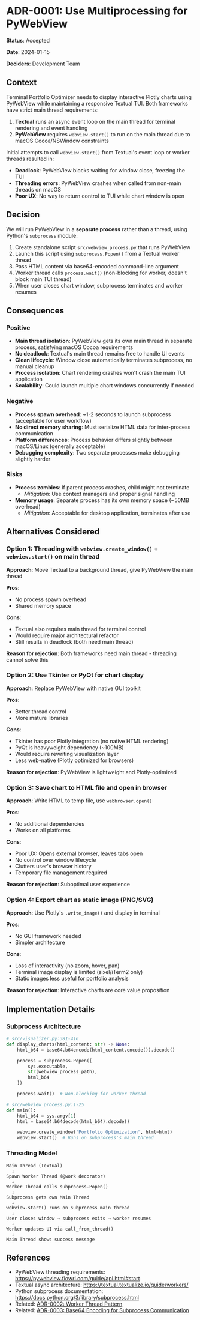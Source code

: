 # ADR-0001: Use Multiprocessing for PyWebView

**Status**: Accepted

**Date**: 2024-01-15

**Deciders**: Development Team

## Context

Terminal Portfolio Optimizer needs to display interactive Plotly charts using PyWebView while maintaining a responsive Textual TUI. Both frameworks have strict main thread requirements:

1. **Textual** runs an async event loop on the main thread for terminal rendering and event handling
2. **PyWebView** requires `webview.start()` to run on the main thread due to macOS Cocoa/NSWindow constraints

Initial attempts to call `webview.start()` from Textual's event loop or worker threads resulted in:
- **Deadlock**: PyWebView blocks waiting for window close, freezing the TUI
- **Threading errors**: PyWebView crashes when called from non-main threads on macOS
- **Poor UX**: No way to return control to TUI while chart window is open

## Decision

We will run PyWebView in a **separate process** rather than a thread, using Python's `subprocess` module:

1. Create standalone script `src/webview_process.py` that runs PyWebView
2. Launch this script using `subprocess.Popen()` from a Textual worker thread
3. Pass HTML content via base64-encoded command-line argument
4. Worker thread calls `process.wait()` (non-blocking for worker, doesn't block main TUI thread)
5. When user closes chart window, subprocess terminates and worker resumes

## Consequences

### Positive

- **Main thread isolation**: PyWebView gets its own main thread in separate process, satisfying macOS Cocoa requirements
- **No deadlock**: Textual's main thread remains free to handle UI events
- **Clean lifecycle**: Window close automatically terminates subprocess, no manual cleanup
- **Process isolation**: Chart rendering crashes won't crash the main TUI application
- **Scalability**: Could launch multiple chart windows concurrently if needed

### Negative

- **Process spawn overhead**: ~1-2 seconds to launch subprocess (acceptable for user workflow)
- **No direct memory sharing**: Must serialize HTML data for inter-process communication
- **Platform differences**: Process behavior differs slightly between macOS/Linux (generally acceptable)
- **Debugging complexity**: Two separate processes make debugging slightly harder

### Risks

- **Process zombies**: If parent process crashes, child might not terminate
  - *Mitigation*: Use context managers and proper signal handling
- **Memory usage**: Separate process has its own memory space (~50MB overhead)
  - *Mitigation*: Acceptable for desktop application, terminates after use

## Alternatives Considered

### Option 1: Threading with `webview.create_window()` + `webview.start()` on main thread

**Approach**: Move Textual to a background thread, give PyWebView the main thread

**Pros**:
- No process spawn overhead
- Shared memory space

**Cons**:
- Textual also requires main thread for terminal control
- Would require major architectural refactor
- Still results in deadlock (both need main thread)

**Reason for rejection**: Both frameworks need main thread - threading cannot solve this

### Option 2: Use Tkinter or PyQt for chart display

**Approach**: Replace PyWebView with native GUI toolkit

**Pros**:
- Better thread control
- More mature libraries

**Cons**:
- Tkinter has poor Plotly integration (no native HTML rendering)
- PyQt is heavyweight dependency (~100MB)
- Would require rewriting visualization layer
- Less web-native (Plotly optimized for browsers)

**Reason for rejection**: PyWebView is lightweight and Plotly-optimized

### Option 3: Save chart to HTML file and open in browser

**Approach**: Write HTML to temp file, use `webbrowser.open()`

**Pros**:
- No additional dependencies
- Works on all platforms

**Cons**:
- Poor UX: Opens external browser, leaves tabs open
- No control over window lifecycle
- Clutters user's browser history
- Temporary file management required

**Reason for rejection**: Suboptimal user experience

### Option 4: Export chart as static image (PNG/SVG)

**Approach**: Use Plotly's `.write_image()` and display in terminal

**Pros**:
- No GUI framework needed
- Simpler architecture

**Cons**:
- Loss of interactivity (no zoom, hover, pan)
- Terminal image display is limited (sixel/iTerm2 only)
- Static images less useful for portfolio analysis

**Reason for rejection**: Interactive charts are core value proposition

## Implementation Details

### Subprocess Architecture

```python
# src/visualizer.py:381-416
def display_charts(html_content: str) -> None:
    html_b64 = base64.b64encode(html_content.encode()).decode()

    process = subprocess.Popen([
        sys.executable,
        str(webview_process_path),
        html_b64
    ])

    process.wait()  # Non-blocking for worker thread
```

```python
# src/webview_process.py:1-25
def main():
    html_b64 = sys.argv[1]
    html = base64.b64decode(html_b64).decode()

    webview.create_window('Portfolio Optimization', html=html)
    webview.start()  # Runs on subprocess's main thread
```

### Threading Model

```
Main Thread (Textual)
  ↓
Spawn Worker Thread (@work decorator)
  ↓
Worker Thread calls subprocess.Popen()
  ↓
Subprocess gets own Main Thread
  ↓
webview.start() runs on subprocess main thread
  ↓
User closes window → subprocess exits → worker resumes
  ↓
Worker updates UI via call_from_thread()
  ↓
Main Thread shows success message
```

## References

- PyWebView threading requirements: https://pywebview.flowrl.com/guide/api.html#start
- Textual async architecture: https://textual.textualize.io/guide/workers/
- Python subprocess documentation: https://docs.python.org/3/library/subprocess.html
- Related: [ADR-0002: Worker Thread Pattern](./0002-worker-thread-pattern.md)
- Related: [ADR-0003: Base64 Encoding for Subprocess Communication](./0003-base64-subprocess-communication.md)
